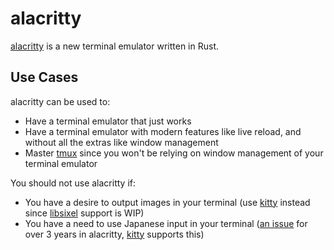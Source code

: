 # alacritty

[alacritty][alacritty] is a new terminal emulator written in Rust.

## Use Cases

alacritty can be used to:

- Have a terminal emulator that just works
- Have a terminal emulator with modern features like live reload, and without all the extras like window management
- Master [tmux](/tmux) since you won't be relying on window management of your terminal emulator

You should not use alacritty if:

- You have a desire to output images in your terminal (use [kitty](/kitty) instead since [libsixel][libsixel] support is WIP)
- You have a need to use Japanese input in your terminal ([an issue][ime-support] for over 3 years in alacritty, [kitty](/kitty) supports this)

[alacritty]: https://github.com/alacritty/alacritty
[libsixel]: https://github.com/alacritty/alacritty/issues/910
[ime-support]: https://github.com/alacritty/alacritty/issues/1101
